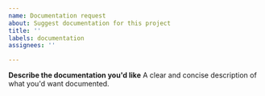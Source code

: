 ```yaml
---
name: Documentation request
about: Suggest documentation for this project
title: ''
labels: documentation
assignees: ''

---
```


**Describe the documentation you'd like**
A clear and concise description of what you'd want documented.
